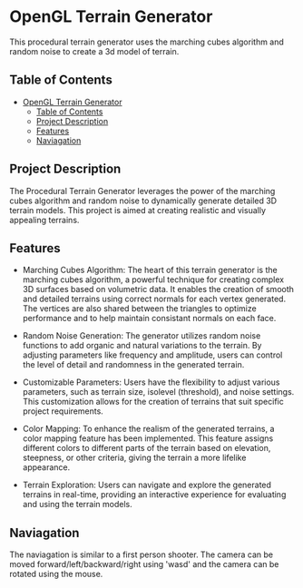 # OpenGL Terrain Generator

This procedural terrain generator uses the marching cubes algorithm and random noise to create a 3d model of terrain.

## Table of Contents

- [OpenGL Terrain Generator](#opengl-terrain-generator)
  - [Table of Contents](#table-of-contents)
  - [Project Description](#project-description)
  - [Features](#features)
  - [Naviagation](#naviagation)

## Project Description

The Procedural Terrain Generator leverages the power of the marching cubes algorithm and random noise to dynamically generate detailed 3D terrain models. This project is aimed at creating realistic and visually appealing terrains.

## Features

- Marching Cubes Algorithm: The heart of this terrain generator is the marching cubes algorithm, a powerful technique for creating complex 3D surfaces based on volumetric data. It enables the creation of smooth and detailed terrains using correct normals for each vertex generated. The vertices are also shared between the triangles to optimize performance and to help maintain consistant normals on each face.

- Random Noise Generation: The generator utilizes random noise functions to add organic and natural variations to the terrain. By adjusting parameters like frequency and amplitude, users can control the level of detail and randomness in the generated terrain.

- Customizable Parameters: Users have the flexibility to adjust various parameters, such as terrain size, isolevel (threshold), and noise settings. This customization allows for the creation of terrains that suit specific project requirements.

- Color Mapping: To enhance the realism of the generated terrains, a color mapping feature has been implemented. This feature assigns different colors to different parts of the terrain based on elevation, steepness, or other criteria, giving the terrain a more lifelike appearance.

- Terrain Exploration: Users can navigate and explore the generated terrains in real-time, providing an interactive experience for evaluating and using the terrain models.


## Naviagation

The naviagation is similar to a first person shooter. The camera can be moved forward/left/backward/right using 'wasd' and the camera can be rotated using the mouse.
